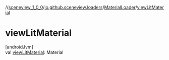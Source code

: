 //[sceneview_1_0_0](../../../index.md)/[io.github.sceneview.loaders](../index.md)/[MaterialLoader](index.md)/[viewLitMaterial](view-lit-material.md)

# viewLitMaterial

[androidJvm]\
val [viewLitMaterial](view-lit-material.md): Material
